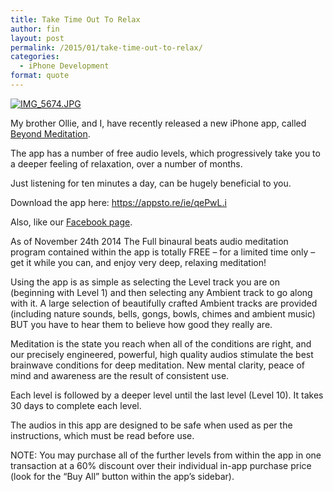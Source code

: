 ```yaml
---
title: Take Time Out To Relax
author: fin
layout: post
permalink: /2015/01/take-time-out-to-relax/
categories:
  - iPhone Development
format: quote
---
```

[<img src="http://finbarrbrady.com/wp-content/uploads/2015/01/IMG_5674.jpg" alt="IMG_5674.JPG" class="alignnone size-full" />][1]

My brother Ollie, and I, have recently released a new iPhone app, called [Beyond Meditation][2]. 

The app has a number of free audio levels, which progressively take you to a deeper feeling of relaxation, over a number of months. 

Just listening for ten minutes a day, can be hugely beneficial to you.

Download the app here: <https://appsto.re/ie/qePwL.i>

Also, like our [Facebook page][3]. 

As of November 24th 2014 The Full binaural beats audio meditation program contained within the app is totally FREE &#8211; for a limited time only &#8211; get it while you can, and enjoy very deep, relaxing meditation!

Using the app is as simple as selecting the Level track you are on (beginning with Level 1) and then selecting any Ambient track to go along with it. A large selection of beautifully crafted Ambient tracks are provided (including nature sounds, bells, gongs, bowls, chimes and ambient music) BUT you have to hear them to believe how good they really are. 

Meditation is the state you reach when all of the conditions are right, and our precisely engineered, powerful, high quality audios stimulate the best brainwave conditions for deep meditation. New mental clarity, peace of mind and awareness are the result of consistent use.

Each level is followed by a deeper level until the last level (Level 10). It takes 30 days to complete each level. 

The audios in this app are designed to be safe when used as per the instructions, which must be read before use.

NOTE: You may purchase all of the further levels from within the app in one transaction at a 60% discount over their individual in-app purchase price (look for the &#8220;Buy All&#8221; button within the app&#8217;s sidebar).

 [1]: http://finbarrbrady.com/wp-content/uploads/2015/01/IMG_5674.jpg
 [2]: https://appsto.re/ie/qePwL.i
 [3]: https://www.facebook.com/BeyondMeditation